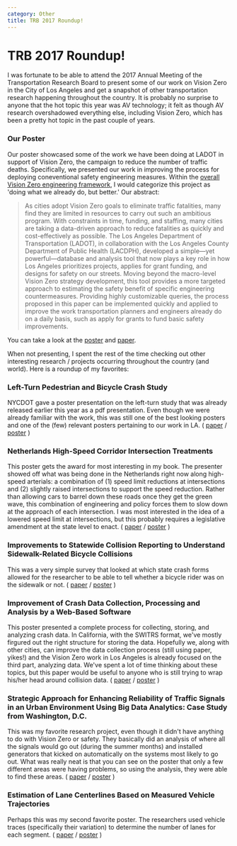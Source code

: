 ```yaml
---
category: Other
title: TRB 2017 Roundup!
---
```

# TRB 2017 Roundup!
I was fortunate to be able to attend the 2017 Annual Meeting of the Transportation Research Board to present some of our work on Vision Zero in the City of Los Angeles and get a snapshot of other transportation research happening throughout the country. It is probably no surprise to anyone that the hot topic this year was AV technology; it felt as though AV research overshadowed everything else, including Vision Zero, which has been a pretty hot topic in the past couple of years.

### Our Poster
Our poster showcased some of the work we have been doing at LADOT in support of Vision Zero, the campaign to reduce the number of traffic deaths. Specifically, we presented our work in improving the process for deploying coneventional safety engineering measures. Within the [overall Vision Zero engineering framework](https://black-tea.github.io/vision%20zero/2017/01/13/The-Engineering-Bucket.html), I would categorize this project as 'doing what we already do, but better.' Our abstract:

> As cities adopt Vision Zero goals to eliminate traffic fatalities, many find they are limited in resources to carry out such an ambitious program. With constraints in time, funding, and staffing, many cities are taking a data-driven approach to reduce fatalities as quickly and cost-effectively as possible. The Los Angeles Department of Transportation (LADOT), in collaboration with the Los Angeles County Department of Public Health (LACDPH), developed a simple—yet powerful—database and analysis tool that now plays a key role in how Los Angeles prioritizes projects, applies for grant funding, and designs for safety on our streets. Moving beyond the macro-level Vision Zero strategy development, this tool provides a more targeted approach to estimating the safety benefit of specific engineering countermeasures. Providing highly customizable queries, the process proposed in this paper can be implemented quickly and applied to improve the work transportation planners and engineers already do on a daily basis, such as apply for grants to fund basic safety improvements.

You can take a look at the [poster](https://black-tea.github.io/documents/TRB2017_VisionZeroBeyond_Poster.pdf) and [paper](https://black-tea.github.io/documents/TRB2017_VisionZeroBeyond_Paper.pdf).

When not presenting, I spent the rest of the time checking out other interesting research / projects occurring throughout the country (and world). Here is a roundup of my favorites:

### Left-Turn Pedestrian and Bicycle Crash Study
NYCDOT gave a poster presentation on the left-turn study that was already released earlier this year as a pdf presentation. Even though we were already familiar with the work, this was still one of the best looking posters and one of the (few) relevant posters pertaining to our work in LA.
( [paper](https://app.box.com/s/jvkmvv0yge4rgbpbc2emr4fy809cji4m) / [poster](https://app.box.com/s/6x206fsr6nqhsu7hl0z3c0w17cook6oz) )

### Netherlands High-Speed Corridor Intersection Treatments
This poster gets the award for most interesting in my book. The presenter showed off what was being done in the Netherlands right now along high-speed arterials: a combination of (1) speed limit reductions at intersections and (2) slightly raised intersections to support the speed reduction. Rather than allowing cars to barrel down these roads once they get the green wave, this combination of engineering and policy forces them to slow down at the approach of each intersection. I was most interested in the idea of a lowered speed limit at intersections, but this probably requires a legislative amendment at the state level to enact.
( [paper](https://app.box.com/s/a4jhijlgqxm4w23845l49wignopycwum) / [poster](https://app.box.com/s/lkhor6io5zab4fu94i9zr72avq3dy0b1) )

### Improvements to Statewide Collision Reporting to Understand Sidewalk-Related Bicycle Collisions
This was a very simple survey that looked at which state crash forms allowed for the researcher to be able to tell whether a bicycle rider was on the sidewalk or not. 
( [paper](https://app.box.com/s/3xdup4layeq6afilsea2v1qz5ezdc4ex) / [poster](https://app.box.com/s/byeyh0h0lal8maucjlpkgh5fl1bndjr3) )

### Improvement of Crash Data Collection, Processing and Analysis by a Web-Based Software
This poster presented a complete process for collecting, storing, and analyzing crash data. In California, with the SWITRS format, we've mostly firgured out the right structure for storing the data. Hopefully we, along with other cities, can improve the data collection process (still using paper, yikes!) and the Vision Zero work in Los Angeles is already focused on the third part, analyzing data. We've spent a lot of time thinking about these topics, but this paper would be useful to anyone who is still trying to wrap his/her head around collision data.
( [paper](https://app.box.com/s/4miidru9cd4x3fec4zy3kelwhmm6unio) / [poster](https://app.box.com/s/dx274gg678p9syxpfpa06xts8mgf552a) )

### Strategic Approach for Enhancing Reliability of Traffic Signals in an Urban Environment Using Big Data Analytics: Case Study from Washington, D.C.
This was my favorite research project, even though it didn't have anything to do with Vision Zero or safety. They basically did an analysis of where all the signals would go out (during the summer months) and installed generators that kicked on automatically on the systems most likely to go out. What was really neat is that you can see on the poster that only a few different areas were having problems, so using the analysis, they were able to find these areas.
( [paper](https://app.box.com/s/o7vveshwxo7htbnmx8t72zxirwssnyap) / [poster](https://app.box.com/s/2cn2ach471jycegq83n5p7disxftsjll) )

### Estimation of Lane Centerlines Based on Measured Vehicle Trajectories
Perhaps this was my second favorite poster. The researchers used vehicle traces (specifically their variation) to determine the number of lanes for each segment. 
( [paper](https://app.box.com/s/v52luvux9bi58f7ol1y8t0jvt4cu21cj) / [poster](https://app.box.com/s/65ozrw08cgwi5robn67m5ei9h94k7qb4) )
